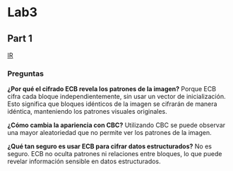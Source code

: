 # Lab3

## Part 1
[IR](https://github.com/Montoya086/information-ciphers/tree/main/Lab3/Part-1)

### Preguntas
**¿Por qué el cifrado ECB revela los patrones de la imagen?**
Porque ECB cifra cada bloque independientemente, sin usar un vector de inicialización. Esto significa que bloques idénticos de la imagen se cifrarán de manera idéntica, manteniendo los patrones visuales originales.

**¿Cómo cambia la apariencia con CBC?**
Utilizando CBC se puede observar una mayor aleatoriedad que no permite ver los patrones de la imagen.

**¿Qué tan seguro es usar ECB para cifrar datos estructurados?**
No es seguro. ECB no oculta patrones ni relaciones entre bloques, lo que puede revelar información sensible en datos estructurados.